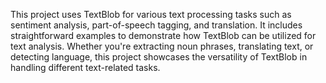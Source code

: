 This project uses TextBlob for various text processing tasks such as sentiment analysis, part-of-speech tagging, and translation. It includes straightforward examples to demonstrate how TextBlob can be utilized for text analysis. Whether you're extracting noun phrases, translating text, or detecting language, this project showcases the versatility of TextBlob in handling different text-related tasks.

